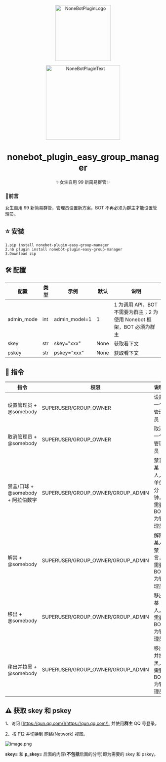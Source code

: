 <div align="center">
  <img src="https://s2.loli.net/2022/06/16/opBDE8Swad5rU3n.png" width="180" height="180" alt="NoneBotPluginLogo">
  <br>
  <p><img src="https://s2.loli.net/2022/06/16/xsVUGRrkbn1ljTD.png" width="240" alt="NoneBotPluginText"></p>
</div>

<div align="center">

# nonebot_plugin_easy_group_manager
✨女生自用 99 新简易群管✨

</div>

### 📣前言

女生自用 99 新简易群管，管理员设置新方案，BOT 不再必须为群主才能设置管理员。

## ⭐ 安装
    1.pip install nonebot-plugin-easy-group-manager
    2.nb plugin install nonebot-plugin-easy-group-manager
    3.Download zip

## 🛠️ 配置

| 配置       | 类型 | 示例          | 默认 | 说明                                                               |
| ---------- | --- | ------------- | ---- | ----------------------------------------------------------------- |
| admin_mode | int | admin_model=1 | 1    | 1 为调用 API，BOT 不需要为群主；2 为使用 Nonebot 框架，BOT 必须为群主 |
| skey       | str | skey="xxx"    | None | 获取看下文                                                         |
| pskey      | str | pskey="xxx"   | None | 获取看下文                                                         |

## 🎉 指令

| 指令                              | 权限                              | 说明                                |
| --------------------------------- | --------------------------------- | ---------------------------------- |
| 设置管理员 + @somebody             | SUPERUSER/GROUP_OWNER             | 设置一个管理员                      |
| 取消管理员 + @somebody             | SUPERUSER/GROUP_OWNER             | 取消一个管理员                      |
| 禁言/口球  + @somebody + 阿拉伯数字 | SUPERUSER/GROUP_OWNER/GROUP_ADMIN | 禁言某人，单位分钟，需要 BOT 为管理员 |
| 解禁 + @somebody                  | SUPERUSER/GROUP_OWNER/GROUP_ADMIN  | 解除某人禁言，需要 BOT 为管理员      |
| 移出 + @somebody                  | SUPERUSER/GROUP_OWNER/GROUP_ADMIN  | 移出某人，需要 BOT 为管理员          |
| 移出并拉黑 + @somebody             | SUPERUSER/GROUP_OWNER/GROUP_ADMIN | 移出并拉黑，需要 BOT 为管理员         |

## ⚠️ 获取 skey 和 pskey

1、访问 [https://qun.qq.com/](https://qun.qq.com/), 并使用**群主** QQ 号登录。

2、按 F12 并切换到 网络(Network) 视图。

![image.png](https://s2.loli.net/2023/01/26/a4lLFwDbJjPmfSE.png)

**skey=** 和 **p_skey=** 后面的内容(**不包括**后面的分号)即为需要的 skey 和 pskey。